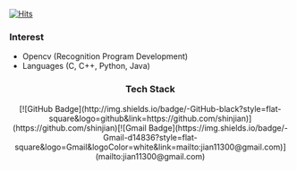 [![Hits](https://hits.seeyoufarm.com/api/count/incr/badge.svg?url=https%3A%2F%2Fgithub.com%2Fshinjian&count_bg=%23FF81C2&title_bg=%232285A8&icon=github.svg&icon_color=%23FFFFFF&title=HITS&edge_flat=false)](https://hits.seeyoufarm.com)

### Interest
- Opencv (Recognition Program Development)
- Languages (C, C++, Python, Java)

<h3 align="center">Tech Stack</h3>

<div align=center>
[![GitHub Badge](http://img.shields.io/badge/-GitHub-black?style=flat-square&logo=github&link=https://github.com/shinjian)](https://github.com/shinjian)[![Gmail Badge](https://img.shields.io/badge/-Gmail-d14836?style=flat-square&logo=Gmail&logoColor=white&link=mailto:jian11300@gmail.com)](mailto:jian11300@gmail.com)
</div>
